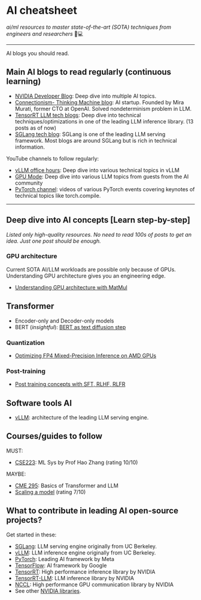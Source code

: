 # AI cheatsheet
*ai/ml resources to master state-of-the-art (SOTA) techniques from engineers and researchers* 🧠💻

---

AI blogs you should read.


## Main AI blogs to read regularly (continuous learning)

* [NVIDIA Developer Blog](https://developer.nvidia.com/blog/): Deep dive into multiple AI topics.
* [Connectionism- Thinking Machine blog](https://thinkingmachines.ai/blog/): AI startup. Founded by Mira Murati, former CTO at OpenAI. Solved nondeterminism problem in LLM.
* [TensorRT LLM tech blogs](https://github.com/NVIDIA/TensorRT-LLM/tree/main/docs/source/blogs/tech_blog): Deep dive into technical techniques/optimizations in one of the leading LLM inference library. (13 posts as of now)
* [SGLang tech blog](https://lmsys.org/blog/): SGLang is one of the leading LLM serving framework. Most blogs are around SGLang but is rich in technical information.

YouTube channels to follow regularly:

* [vLLM office hours](https://www.youtube.com/watch?v=uWQ489ONvng&list=PLbMP1JcGBmSHxp4-lubU5WYmJ9YgAQcf3): Deep dive into various technical topics in vLLM
* [GPU Mode](https://www.youtube.com/@GPUMODE/videos): Deep dive into various LLM topics from guests from the AI community
* [PyTorch channel](https://www.youtube.com/@PyTorch/videos): videos of various PyTorch events covering keynotes of technical topics like torch.compile.

---

## Deep dive into AI concepts [Learn step-by-step]
_Listed only high-quality resources. No need to read 100s of posts to get an idea. Just one post should be enough._

### GPU architecture

Current SOTA AI/LLM workloads are possible only because of GPUs. Understanding GPU architecture gives you an engineering edge.

* [Understanding GPU architecture with MatMul](https://www.aleksagordic.com/blog/matmul)

## Transformer



* Encoder-only and Decoder-only models
* BERT (_insightful_): [BERT as text diffusion step](https://nathan.rs/posts/roberta-diffusion/)

### Quantization

* [Optimizing FP4 Mixed-Precision Inference on AMD GPUs](https://lmsys.org/blog/2025-09-21-petit-amdgpu/)

### Post-training

* [Post training concepts with SFT, RLHF, RLFR](https://tokens-for-thoughts.notion.site/post-training-101)

## Software tools AI

* [vLLM](https://www.aleksagordic.com/blog/vllm): architecture of the leading LLM serving engine.

## Courses/guides to follow

MUST:
* [CSE223](https://hao-ai-lab.github.io/cse234-w25/): ML Sys by Prof Hao Zhang (rating 10/10)

MAYBE:
* [CME 295](https://cme295.stanford.edu/syllabus/): Basics of Transformer and LLM
* [Scaling a model](https://jax-ml.github.io/scaling-book/roofline/) (rating 7/10)


## What to contribute in leading AI open-source projects?

Get started in these:

* [SGLang](https://github.com/sgl-project/sglang): LLM serving engine originally from UC Berkeley.
* [vLLM](https://github.com/vllm-project/vllm): LLM inference engine originally from UC Berkeley.
* [PyTorch](https://github.com/pytorch/pytorch): Leading AI framework by Meta
* [TensorFlow](https://github.com/tensorflow/tensorflow): AI framework by Google
* [TensorRT](https://github.com/NVIDIA/TensorRT): High performance inference library by NVIDIA
* [TensorRT-LLM](https://github.com/NVIDIA/TensorRT-LLM): LLM inference library by NVIDIA
* [NCCL](https://github.com/NVIDIA/nccl): High performance GPU communication library by NVIDIA
* See other [NVIDIA libraries](https://github.com/orgs/NVIDIA/repositories?language=&q=&sort=&type=all).

